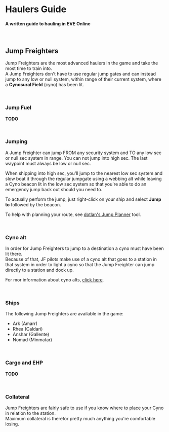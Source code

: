 # Haulers Guide #
#### A written guide to hauling in EVE Online
<br>  

## Jump Freighters
Jump Freighters are the most advanced haulers in the game and take the most time to train into.  
A Jump Freighters don't have to use regular jump gates and can instead jump to any low or null system, within range of their current system, where a **Cynosural Field** (cyno) has been lit.

<br>

### Jump Fuel
**TODO**

<br>

### Jumping
A Jump Freighter can jump FROM any security system and TO any low sec or null sec system in range.
You can not jump into high sec. The last waypoint must always be low or null sec.

When shipping into high sec, you'll jump to the nearest low sec system and slow boat it through the regular jumpgate using a webbing alt while leaving a Cyno beacon lit in the low sec system so that you're able to do an emergency jump back out should you need to.

To actually perform the jump, just right-click on your ship and select **Jump to** followed by the beacon.

To help with planning your route, see [dotlan's Jump Planner](http://evemaps.dotlan.net/jump) tool.

<br>

### Cyno alt
In order for Jump Freighters to jump to a destination a cyno must have been lit there.  
Because of that, JF pilots make use of a cyno alt that goes to a station in that system in order to light a cyno so that the Jump Freighter can jump directly to a station and dock up.

For mor information about cyno alts, [click here](cyno-alt.md).

<br>

### Ships

The following Jump Freighters are available in the game:

* Ark (Amarr)
* Rhea (Caldari)
* Anshar (Gallente)
* Nomad (Minmatar)

<br>

### Cargo and EHP
**TODO**

<br>

### Collateral

Jump Freighters are fairly safe to use if you know where to place your Cyno in relation to the station.  
Maximum collateral is therefor pretty much anything you're comfortable losing.